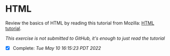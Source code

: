 # HTML

Review the basics of HTML by reading this tutorial from Mozilla: [HTML tutorial](https://developer.mozilla.org/en-US/docs/Learn/Getting_started_with_the_web/HTML_basics).

*This exercise is not submitted to GitHub, it's enough to just read the tutorial*

- [x] Complete: *Tue May 10 16:15:23 PDT 2022*

